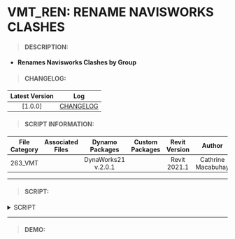 # VMT_REN: RENAME NAVISWORKS CLASHES

> #### DESCRIPTION: 
- **Renames Navisworks Clashes by Group**

> #### CHANGELOG:

| Latest Version | Log |
| :-------: | :----: | 
|[1.0.0] | [CHANGELOG](/_vmt/changelog/VMT_REN_NavisworksClashes.md) |

> #### SCRIPT INFORMATION: 

| File Category| Associated Files | Dynamo Packages | Custom Packages | Revit Version | Author | Reviewed By |
| :-------: | :----: | :---: | :---: | :---: | :---: | :---: |
| 263_VMT |  | DynaWorks21 v.2.0.1 | | Revit 2021.1 | Cathrine Macabuhay | |


----------------------------------------------------------------
> #### SCRIPT: 
<details>
<summary>SCRIPT</summary>
<img src="/images/vmt/VMT_REN_NavisworksClashes.png">
</details>

------------------------------------------------------------------------------

> #### DEMO: 
